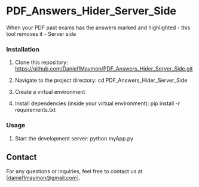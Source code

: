 # PDF_Answers_Hider_Server_Side
When your PDF past exams has the answers marked and highlighted - this tool removes it - Server side


### Installation

1. Clone this repository:
https://github.com/Daniel1Maymon/PDF_Answers_Hider_Server_Side.git


2. Navigate to the project directory:
cd PDF_Answers_Hider_Server_Side

3. Create a virtual environment

4. Install dependencies (inside your virtual environment):
pip install -r requirements.txt

### Usage

1. Start the development server:
python myApp.py 

## Contact

For any questions or inquiries, feel free to contact us at [daniel1maymon@gmail.com].